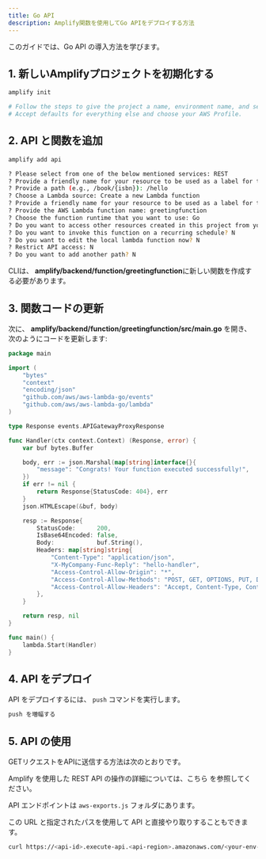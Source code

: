 ```yaml
---
title: Go API
description: Amplify関数を使用してGo APIをデプロイする方法
---
```


このガイドでは、Go API の導入方法を学びます。

## 1. 新しいAmplifyプロジェクトを初期化する

```sh
amplify init

# Follow the steps to give the project a name, environment name, and set the default text editor.
# Accept defaults for everything else and choose your AWS Profile.
```

## 2. API と関数を追加

```sh
amplify add api

? Please select from one of the below mentioned services: REST
? Provide a friendly name for your resource to be used as a label for this category in the project: goapi
? Provide a path (e.g., /book/{isbn}): /hello
? Choose a Lambda source: Create a new Lambda function
? Provide a friendly name for your resource to be used as a label for this category in the project: greetingfunction
? Provide the AWS Lambda function name: greetingfunction
? Choose the function runtime that you want to use: Go
? Do you want to access other resources created in this project from your Lambda function? N
? Do you want to invoke this function on a recurring schedule? N
? Do you want to edit the local lambda function now? N
? Restrict API access: N
? Do you want to add another path? N
```

CLIは、 **amplify/backend/function/greetingfunction**に新しい関数を作成する必要があります。

## 3. 関数コードの更新

次に、  **amplify/backend/function/greetingfunction/src/main.go** を開き、次のようにコードを更新します:

```go
package main

import (
    "bytes"
    "context"
    "encoding/json"
    "github.com/aws/aws-lambda-go/events"
    "github.com/aws/aws-lambda-go/lambda"
)

type Response events.APIGatewayProxyResponse

func Handler(ctx context.Context) (Response, error) {
    var buf bytes.Buffer

    body, err := json.Marshal(map[string]interface{}{
        "message": "Congrats! Your function executed successfully!",
    })
    if err != nil {
        return Response{StatusCode: 404}, err
    }
    json.HTMLEscape(&buf, body)

    resp := Response{
        StatusCode:      200,
        IsBase64Encoded: false,
        Body:            buf.String(),
        Headers: map[string]string{
            "Content-Type": "application/json",
            "X-MyCompany-Func-Reply": "hello-handler",
            "Access-Control-Allow-Origin": "*",
            "Access-Control-Allow-Methods": "POST, GET, OPTIONS, PUT, DELETE",
            "Access-Control-Allow-Headers": "Accept, Content-Type, Content-Length, Accept-Encoding, X-CSRF-Token, Authorization",
        },
    }

    return resp, nil
}

func main() {
    lambda.Start(Handler)
}
```

## 4. API をデプロイ

API をデプロイするには、 `push` コマンドを実行します。

```sh
push を増幅する
```

## 5. API の使用

GETリクエストをAPIに送信する方法は次のとおりです。

<inline-fragment platform="js" src="~/guides/api-rest/fragments/js/go-api-call.md"></inline-fragment> <inline-fragment platform="ios" src="~/guides/api-rest/fragments/ios/rest-api-call.md"></inline-fragment> <inline-fragment platform="android" src="~/guides/api-rest/fragments/android/rest-api-call.md"></inline-fragment>

Amplify を使用した REST API の操作の詳細については、こちら [](~/lib//restapi/getting-started.md) を参照してください。

API エンドポイントは `aws-exports.js` フォルダにあります。

この URL と指定されたパスを使用して API と直接やり取りすることもできます。

```sh
curl https://<api-id>.execute-api.<api-region>.amazonaws.com/<your-env-name>/hello
```
